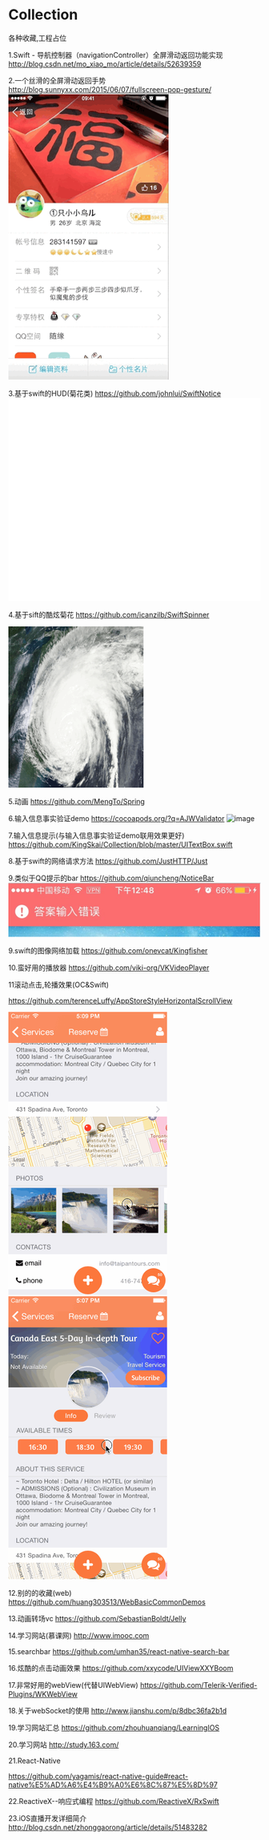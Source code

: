# Collection

各种收藏,工程占位

1.Swift - 导航控制器（navigationController）全屏滑动返回功能实现
http://blog.csdn.net/mo_xiao_mo/article/details/52639359

2.一个丝滑的全屏滑动返回手势
http://blog.sunnyxx.com/2015/06/07/fullscreen-pop-gesture/
![image](https://github.com/KingSkai/Collection/blob/master/51530583jw1esvbwqgawtg208w0fvu0x.gif) 

3.基于swift的HUD(菊花类)
https://github.com/johnlui/SwiftNotice
![image](https://github.com/KingSkai/Collection/blob/master/SwiftNotice.gif ) 


4.基于sift的酷炫菊花
https://github.com/icanzilb/SwiftSpinner

![image](https://github.com/KingSkai/Collection/blob/master/spinner-preview.gif ) 


5.动画
https://github.com/MengTo/Spring

6.输入信息事实验证demo
https://cocoapods.org/?q=AJWValidator
![image](https://github.com/KingSkai/Collection/blob/master/demo.mp4.gif ) 

7.输入信息提示(与输入信息事实验证demo联用效果更好)
https://github.com/KingSkai/Collection/blob/master/UITextBox.swift

8.基于swift的网络请求方法
https://github.com/JustHTTP/Just

9.类似于QQ提示的bar
https://github.com/qiuncheng/NoticeBar
![image](https://github.com/KingSkai/Collection/blob/master/qq_notice_view_1.jpeg ) 

9.swift的图像网络加载
https://github.com/onevcat/Kingfisher

10.蛮好用的播放器
https://github.com/viki-org/VKVideoPlayer

11滚动点击,轮播效果(OC&Swift)

https://github.com/terenceLuffy/AppStoreStyleHorizontalScrollView

![image](https://github.com/KingSkai/Collection/blob/master/scroll1.gif)
![image](https://github.com/KingSkai/Collection/blob/master/scroll2.gif)

12.别的的收藏(web)
https://github.com/huang303513/WebBasicCommonDemos

13.动画转场vc
https://github.com/SebastianBoldt/Jelly

14.学习网站(慕课网)
http://www.imooc.com

15.searchbar
https://github.com/umhan35/react-native-search-bar

16.炫酷的点击动画效果
https://github.com/xxycode/UIViewXXYBoom

17.非常好用的webView(代替UIWebView)
https://github.com/Telerik-Verified-Plugins/WKWebView

18.关于webSocket的使用
http://www.jianshu.com/p/8dbc36fa2b1d

19.学习网站汇总
https://github.com/zhouhuanqiang/LearningIOS

20.学习网站
http://study.163.com/

21.React-Native

https://github.com/yagamis/react-native-guide#react-native%E5%AD%A6%E4%B9%A0%E6%8C%87%E5%8D%97

22.ReactiveX--响应式编程 
https://github.com/ReactiveX/RxSwift

23.iOS直播开发详细简介
http://blog.csdn.net/zhonggaorong/article/details/51483282

